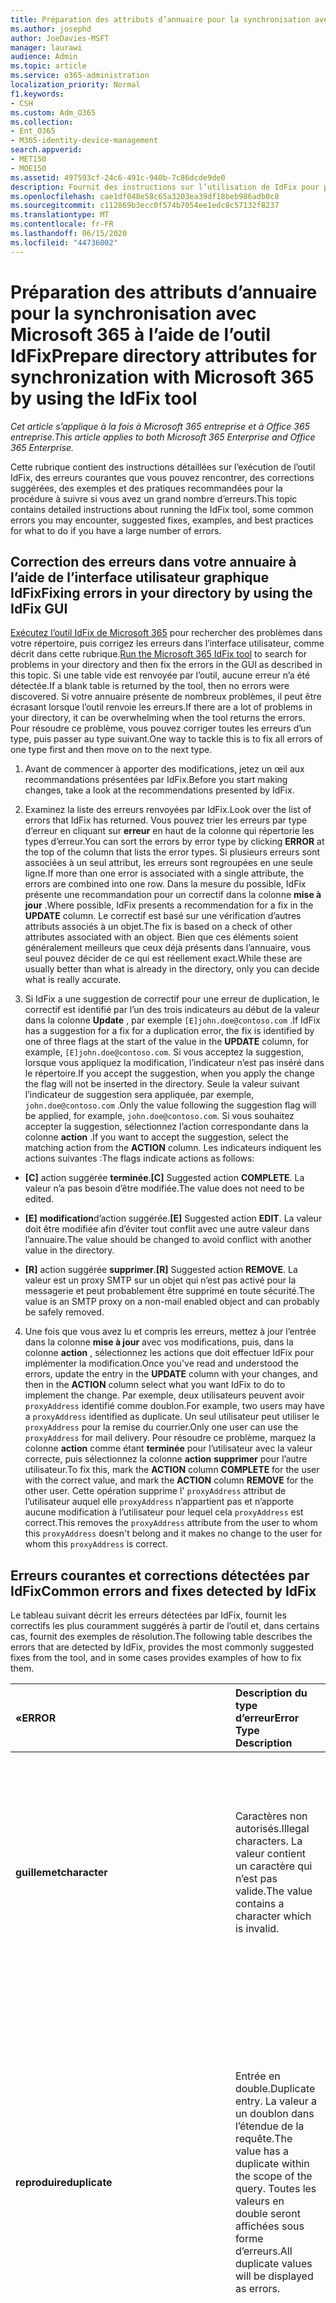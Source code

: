 ```yaml
---
title: Préparation des attributs d’annuaire pour la synchronisation avec Microsoft 365 à l’aide de l’outil IdFix
ms.author: josephd
author: JoeDavies-MSFT
manager: laurawi
audience: Admin
ms.topic: article
ms.service: o365-administration
localization_priority: Normal
f1.keywords:
- CSH
ms.custom: Adm_O365
ms.collection:
- Ent_O365
- M365-identity-device-management
search.appverid:
- MET150
- MOE150
ms.assetid: 497593cf-24c6-491c-940b-7c86dcde9de0
description: Fournit des instructions sur l’utilisation de IdFix pour préparer et nettoyer votre annuaire local avant la synchronisation avec Microsoft 365.
ms.openlocfilehash: cae1df048e58c65a3203ea39df18beb986adb0c8
ms.sourcegitcommit: c112869b3ecc0f574b7054ee1edc8c57132f8237
ms.translationtype: MT
ms.contentlocale: fr-FR
ms.lasthandoff: 06/15/2020
ms.locfileid: "44736002"
---
```

# <a name="prepare-directory-attributes-for-synchronization-with-microsoft-365-by-using-the-idfix-tool"></a><span data-ttu-id="fc95e-103">Préparation des attributs d’annuaire pour la synchronisation avec Microsoft 365 à l’aide de l’outil IdFix</span><span class="sxs-lookup"><span data-stu-id="fc95e-103">Prepare directory attributes for synchronization with Microsoft 365 by using the IdFix tool</span></span>

<span data-ttu-id="fc95e-104">*Cet article s’applique à la fois à Microsoft 365 entreprise et à Office 365 entreprise.*</span><span class="sxs-lookup"><span data-stu-id="fc95e-104">*This article applies to both Microsoft 365 Enterprise and Office 365 Enterprise.*</span></span>

<span data-ttu-id="fc95e-105">Cette rubrique contient des instructions détaillées sur l’exécution de l’outil IdFix, des erreurs courantes que vous pouvez rencontrer, des corrections suggérées, des exemples et des pratiques recommandées pour la procédure à suivre si vous avez un grand nombre d’erreurs.</span><span class="sxs-lookup"><span data-stu-id="fc95e-105">This topic contains detailed instructions about running the IdFix tool, some common errors you may encounter, suggested fixes, examples, and best practices for what to do if you have a large number of errors.</span></span>
  
## <a name="fixing-errors-in-your-directory-by-using-the-idfix-gui"></a><span data-ttu-id="fc95e-106">Correction des erreurs dans votre annuaire à l’aide de l’interface utilisateur graphique IdFix</span><span class="sxs-lookup"><span data-stu-id="fc95e-106">Fixing errors in your directory by using the IdFix GUI</span></span>

<span data-ttu-id="fc95e-107">[Exécutez l’outil IdFix de Microsoft 365](install-and-run-idfix.md) pour rechercher des problèmes dans votre répertoire, puis corrigez les erreurs dans l’interface utilisateur, comme décrit dans cette rubrique.</span><span class="sxs-lookup"><span data-stu-id="fc95e-107">[Run the Microsoft 365 IdFix tool](install-and-run-idfix.md) to search for problems in your directory and then fix the errors in the GUI as described in this topic.</span></span> <span data-ttu-id="fc95e-108">Si une table vide est renvoyée par l’outil, aucune erreur n’a été détectée.</span><span class="sxs-lookup"><span data-stu-id="fc95e-108">If a blank table is returned by the tool, then no errors were discovered.</span></span> <span data-ttu-id="fc95e-109">Si votre annuaire présente de nombreux problèmes, il peut être écrasant lorsque l’outil renvoie les erreurs.</span><span class="sxs-lookup"><span data-stu-id="fc95e-109">If there are a lot of problems in your directory, it can be overwhelming when the tool returns the errors.</span></span> <span data-ttu-id="fc95e-110">Pour résoudre ce problème, vous pouvez corriger toutes les erreurs d’un type, puis passer au type suivant.</span><span class="sxs-lookup"><span data-stu-id="fc95e-110">One way to tackle this is to fix all errors of one type first and then move on to the next type.</span></span> 
  
1. <span data-ttu-id="fc95e-111">Avant de commencer à apporter des modifications, jetez un œil aux recommandations présentées par IdFix.</span><span class="sxs-lookup"><span data-stu-id="fc95e-111">Before you start making changes, take a look at the recommendations presented by IdFix.</span></span>
    
2. <span data-ttu-id="fc95e-112">Examinez la liste des erreurs renvoyées par IdFix.</span><span class="sxs-lookup"><span data-stu-id="fc95e-112">Look over the list of errors that IdFix has returned.</span></span> <span data-ttu-id="fc95e-113">Vous pouvez trier les erreurs par type d’erreur en cliquant sur **erreur** en haut de la colonne qui répertorie les types d’erreur.</span><span class="sxs-lookup"><span data-stu-id="fc95e-113">You can sort the errors by error type by clicking **ERROR** at the top of the column that lists the error types.</span></span> <span data-ttu-id="fc95e-114">Si plusieurs erreurs sont associées à un seul attribut, les erreurs sont regroupées en une seule ligne.</span><span class="sxs-lookup"><span data-stu-id="fc95e-114">If more than one error is associated with a single attribute, the errors are combined into one row.</span></span> <span data-ttu-id="fc95e-115">Dans la mesure du possible, IdFix présente une recommandation pour un correctif dans la colonne **mise à jour** .</span><span class="sxs-lookup"><span data-stu-id="fc95e-115">Where possible, IdFix presents a recommendation for a fix in the **UPDATE** column.</span></span> <span data-ttu-id="fc95e-116">Le correctif est basé sur une vérification d’autres attributs associés à un objet.</span><span class="sxs-lookup"><span data-stu-id="fc95e-116">The fix is based on a check of other attributes associated with an object.</span></span> <span data-ttu-id="fc95e-117">Bien que ces éléments soient généralement meilleurs que ceux déjà présents dans l’annuaire, vous seul pouvez décider de ce qui est réellement exact.</span><span class="sxs-lookup"><span data-stu-id="fc95e-117">While these are usually better than what is already in the directory, only you can decide what is really accurate.</span></span> 
    
3. <span data-ttu-id="fc95e-118">Si IdFix a une suggestion de correctif pour une erreur de duplication, le correctif est identifié par l’un des trois indicateurs au début de la valeur dans la colonne **Update** , par exemple `[E]john.doe@contoso.com` .</span><span class="sxs-lookup"><span data-stu-id="fc95e-118">If IdFix has a suggestion for a fix for a duplication error, the fix is identified by one of three flags at the start of the value in the **UPDATE** column, for example,  `[E]john.doe@contoso.com`.</span></span> <span data-ttu-id="fc95e-119">Si vous acceptez la suggestion, lorsque vous appliquez la modification, l’indicateur n’est pas inséré dans le répertoire.</span><span class="sxs-lookup"><span data-stu-id="fc95e-119">If you accept the suggestion, when you apply the change the flag will not be inserted in the directory.</span></span> <span data-ttu-id="fc95e-120">Seule la valeur suivant l’indicateur de suggestion sera appliquée, par exemple, `john.doe@contoso.com` .</span><span class="sxs-lookup"><span data-stu-id="fc95e-120">Only the value following the suggestion flag will be applied, for example,  `john.doe@contoso.com`.</span></span> <span data-ttu-id="fc95e-121">Si vous souhaitez accepter la suggestion, sélectionnez l’action correspondante dans la colonne **action** .</span><span class="sxs-lookup"><span data-stu-id="fc95e-121">If you want to accept the suggestion, select the matching action from the **ACTION** column.</span></span> <span data-ttu-id="fc95e-122">Les indicateurs indiquent les actions suivantes :</span><span class="sxs-lookup"><span data-stu-id="fc95e-122">The flags indicate actions as follows:</span></span> 
    
 - <span data-ttu-id="fc95e-123">**[C]** action suggérée **terminée**.</span><span class="sxs-lookup"><span data-stu-id="fc95e-123">**[C]** Suggested action **COMPLETE**.</span></span> <span data-ttu-id="fc95e-124">La valeur n’a pas besoin d’être modifiée.</span><span class="sxs-lookup"><span data-stu-id="fc95e-124">The value does not need to be edited.</span></span>
    
 - <span data-ttu-id="fc95e-125">**[E]** **modification**d’action suggérée.</span><span class="sxs-lookup"><span data-stu-id="fc95e-125">**[E]** Suggested action **EDIT**.</span></span> <span data-ttu-id="fc95e-126">La valeur doit être modifiée afin d’éviter tout conflit avec une autre valeur dans l’annuaire.</span><span class="sxs-lookup"><span data-stu-id="fc95e-126">The value should be changed to avoid conflict with another value in the directory.</span></span>
    
 - <span data-ttu-id="fc95e-127">**[R]** action suggérée **supprimer**.</span><span class="sxs-lookup"><span data-stu-id="fc95e-127">**[R]** Suggested action **REMOVE**.</span></span> <span data-ttu-id="fc95e-128">La valeur est un proxy SMTP sur un objet qui n’est pas activé pour la messagerie et peut probablement être supprimé en toute sécurité.</span><span class="sxs-lookup"><span data-stu-id="fc95e-128">The value is an SMTP proxy on a non-mail enabled object and can probably be safely removed.</span></span>
    
4. <span data-ttu-id="fc95e-129">Une fois que vous avez lu et compris les erreurs, mettez à jour l’entrée dans la colonne **mise à jour** avec vos modifications, puis, dans la colonne **action** , sélectionnez les actions que doit effectuer IdFix pour implémenter la modification.</span><span class="sxs-lookup"><span data-stu-id="fc95e-129">Once you've read and understood the errors, update the entry in the **UPDATE** column with your changes, and then in the **ACTION** column select what you want IdFix to do to implement the change.</span></span> <span data-ttu-id="fc95e-130">Par exemple, deux utilisateurs peuvent avoir `proxyAddress` identifié comme doublon.</span><span class="sxs-lookup"><span data-stu-id="fc95e-130">For example, two users may have a  `proxyAddress` identified as duplicate.</span></span> <span data-ttu-id="fc95e-131">Un seul utilisateur peut utiliser le `proxyAddress` pour la remise du courrier.</span><span class="sxs-lookup"><span data-stu-id="fc95e-131">Only one user can use the  `proxyAddress` for mail delivery.</span></span> <span data-ttu-id="fc95e-132">Pour résoudre ce problème, marquez la colonne **action** comme étant **terminée** pour l’utilisateur avec la valeur correcte, puis sélectionnez la colonne **action** **supprimer** pour l’autre utilisateur.</span><span class="sxs-lookup"><span data-stu-id="fc95e-132">To fix this, mark the **ACTION** column **COMPLETE** for the user with the correct value, and mark the **ACTION** column **REMOVE** for the other user.</span></span> <span data-ttu-id="fc95e-133">Cette opération supprime l' `proxyAddress` attribut de l’utilisateur auquel elle `proxyAddress` n’appartient pas et n’apporte aucune modification à l’utilisateur pour lequel cela `proxyAddress` est correct.</span><span class="sxs-lookup"><span data-stu-id="fc95e-133">This removes the  `proxyAddress` attribute from the user to whom this  `proxyAddress` doesn't belong and it makes no change to the user for whom this  `proxyAddress` is correct.</span></span>
    
## <a name="common-errors-and-fixes-detected-by-idfix"></a><span data-ttu-id="fc95e-134">Erreurs courantes et corrections détectées par IdFix</span><span class="sxs-lookup"><span data-stu-id="fc95e-134">Common errors and fixes detected by IdFix</span></span>
<span data-ttu-id="fc95e-135">Le tableau suivant décrit les erreurs détectées par IdFix, fournit les correctifs les plus couramment suggérés à partir de l’outil et, dans certains cas, fournit des exemples de résolution.</span><span class="sxs-lookup"><span data-stu-id="fc95e-135">The following table describes the errors that are detected by IdFix, provides the most commonly suggested fixes from the tool, and in some cases provides examples of how to fix them.</span></span>

|<span data-ttu-id="fc95e-136">**«**</span><span class="sxs-lookup"><span data-stu-id="fc95e-136">**ERROR**</span></span>|<span data-ttu-id="fc95e-137">**Description du type d’erreur**</span><span class="sxs-lookup"><span data-stu-id="fc95e-137">**Error Type Description**</span></span>|<span data-ttu-id="fc95e-138">**Correctif suggéré**</span><span class="sxs-lookup"><span data-stu-id="fc95e-138">**Suggested Fix**</span></span>|<span data-ttu-id="fc95e-139">**Exemple**</span><span class="sxs-lookup"><span data-stu-id="fc95e-139">**Example**</span></span>|
|:-----|:-----|:-----|:-----|
|<span data-ttu-id="fc95e-140">**guillemet**</span><span class="sxs-lookup"><span data-stu-id="fc95e-140">**character**</span></span> | <span data-ttu-id="fc95e-141">Caractères non autorisés.</span><span class="sxs-lookup"><span data-stu-id="fc95e-141">Illegal characters.</span></span> <span data-ttu-id="fc95e-142">La valeur contient un caractère qui n’est pas valide.</span><span class="sxs-lookup"><span data-stu-id="fc95e-142">The value contains a character which is invalid.</span></span> | <span data-ttu-id="fc95e-143">Le correctif suggéré pour l’erreur indiquée dans la colonne **mise à jour** indique la valeur dont le caractère non valide a été supprimé.</span><span class="sxs-lookup"><span data-stu-id="fc95e-143">The suggested fix for the error shown in the **UPDATE** column shows the value with the invalid character removed.</span></span>  <br/> | <span data-ttu-id="fc95e-144">Un espace de fin à la fin d’une adresse de messagerie valide est un caractère illégal, par exemple :</span><span class="sxs-lookup"><span data-stu-id="fc95e-144">A trailing space at the end of a valid mail address is an illegal character, for example:</span></span>  <br/> <span data-ttu-id="fc95e-145">" `user@contoso.com` "</span><span class="sxs-lookup"><span data-stu-id="fc95e-145">" `user@contoso.com` "</span></span>  <br/> <span data-ttu-id="fc95e-146">Un espace de début à la fin d’une adresse de messagerie valide est un caractère illégal, par exemple :</span><span class="sxs-lookup"><span data-stu-id="fc95e-146">A leading space at the beginning of a valid mail address is an illegal character, for example:</span></span>  <br/> <span data-ttu-id="fc95e-147">" ` user@contoso.com `"</span><span class="sxs-lookup"><span data-stu-id="fc95e-147">" ` user@contoso.com `"</span></span>  <br/>  <span data-ttu-id="fc95e-148">Le `ú` caractère est un caractère non valide.</span><span class="sxs-lookup"><span data-stu-id="fc95e-148">The  `ú` character is an illegal character.</span></span> |
|<span data-ttu-id="fc95e-149">**reproduire**</span><span class="sxs-lookup"><span data-stu-id="fc95e-149">**duplicate**</span></span> | <span data-ttu-id="fc95e-150">Entrée en double.</span><span class="sxs-lookup"><span data-stu-id="fc95e-150">Duplicate entry.</span></span> <span data-ttu-id="fc95e-151">La valeur a un doublon dans l’étendue de la requête.</span><span class="sxs-lookup"><span data-stu-id="fc95e-151">The value has a duplicate within the scope of the query.</span></span> <span data-ttu-id="fc95e-152">Toutes les valeurs en double seront affichées sous forme d’erreurs.</span><span class="sxs-lookup"><span data-stu-id="fc95e-152">All duplicate values will be displayed as errors.</span></span> | <span data-ttu-id="fc95e-153">Modifier ou supprimer des valeurs pour éliminer la duplication.</span><span class="sxs-lookup"><span data-stu-id="fc95e-153">Edit or remove values to eliminate duplication.</span></span> <span data-ttu-id="fc95e-154">L’outil ne fournit pas de correctif suggéré pour les doublons.</span><span class="sxs-lookup"><span data-stu-id="fc95e-154">The tool will not provide a suggested fix for duplicates.</span></span> <span data-ttu-id="fc95e-155">Au lieu de cela, vous devez choisir lequel des deux ou plusieurs doublons est correct et supprimer l’entrée ou les entrées en double.</span><span class="sxs-lookup"><span data-stu-id="fc95e-155">Instead, you must choose which of the two or more duplicates is the correct one and delete the duplicate entry or entries.</span></span> ||
|<span data-ttu-id="fc95e-156">**format**</span><span class="sxs-lookup"><span data-stu-id="fc95e-156">**format**</span></span> | <span data-ttu-id="fc95e-157">Erreur de mise en forme.</span><span class="sxs-lookup"><span data-stu-id="fc95e-157">Formatting error.</span></span> <span data-ttu-id="fc95e-158">La valeur enfreint le format requis pour l’utilisation de l’attribut.</span><span class="sxs-lookup"><span data-stu-id="fc95e-158">The value violates the format requirements for the attribute usage.</span></span> | <span data-ttu-id="fc95e-159">La mise à jour suggérée affiche la valeur dont les caractères non valides sont supprimés.</span><span class="sxs-lookup"><span data-stu-id="fc95e-159">The suggested Update will show the value with any invalid characters removed.</span></span> <span data-ttu-id="fc95e-160">S’il n’y a pas de caractères non valides, la mise à jour et la valeur apparaîtront de la même façon.</span><span class="sxs-lookup"><span data-stu-id="fc95e-160">If there are no invalid characters the Update and Value will appear the same.</span></span> <span data-ttu-id="fc95e-161">Vous devez déterminer ce que vous voulez réellement dans la mise à jour.</span><span class="sxs-lookup"><span data-stu-id="fc95e-161">You need to determine what you really want in the Update.</span></span> <span data-ttu-id="fc95e-162">L’outil ne fournit pas de correctif suggéré pour toutes les erreurs de mise en forme.</span><span class="sxs-lookup"><span data-stu-id="fc95e-162">The tool will not provide a suggested fix for all formatting errors.</span></span> | <span data-ttu-id="fc95e-163">Par exemple, les adresses SMTP doivent être conformes à la norme RFC 2822 et la fonction mailNickName ne peut pas commencer ou se terminer par un point.</span><span class="sxs-lookup"><span data-stu-id="fc95e-163">For example SMTP addresses must comply with RFC 2822 and mailNickName cannot start or end with a period.</span></span> <span data-ttu-id="fc95e-164">Pour plus d’informations sur les conditions de format requises pour les attributs d’annuaire, voir « Directory Object and Attribute PREPARATION » dans [Prepare to provision Users with Directory Synchronization to Microsoft 365](prepare-for-directory-synchronization.md).</span><span class="sxs-lookup"><span data-stu-id="fc95e-164">For more information about format requirements for directory attributes, see "Directory object and attribute preparation" in [Prepare to provision users through directory synchronization to Microsoft 365](prepare-for-directory-synchronization.md).</span></span> |
|<span data-ttu-id="fc95e-165">topleveldomain</span><span class="sxs-lookup"><span data-stu-id="fc95e-165">topleveldomain</span></span>  <br/> |<span data-ttu-id="fc95e-166">Domaine de niveau supérieur.</span><span class="sxs-lookup"><span data-stu-id="fc95e-166">Top level domain.</span></span> <span data-ttu-id="fc95e-167">Cela s’applique aux valeurs soumises à la mise en forme [RFC 2822](https://go.microsoft.com/fwlink/p/?LinkId=401464) .</span><span class="sxs-lookup"><span data-stu-id="fc95e-167">This applies to values subject to [RFC 2822](https://go.microsoft.com/fwlink/p/?LinkId=401464) formatting.</span></span> <span data-ttu-id="fc95e-168">Si le domaine de niveau supérieur n’est pas routable sur Internet, il est identifié comme une erreur.</span><span class="sxs-lookup"><span data-stu-id="fc95e-168">If the top level domain is not internet routable then this will be identified as an error.</span></span> <span data-ttu-id="fc95e-169">Par exemple, une adresse SMTP se terminant par. local n’est pas routable sur Internet et provoque cette erreur.</span><span class="sxs-lookup"><span data-stu-id="fc95e-169">For example an SMTP address ending in .local is not internet routable and would cause this error.</span></span> |<span data-ttu-id="fc95e-170">Remplacez la valeur par un domaine routable sur Internet tel que `.com` ou `.net` .</span><span class="sxs-lookup"><span data-stu-id="fc95e-170">Change the value to an internet routable domain such as  `.com` or  `.net`.</span></span> | <span data-ttu-id="fc95e-171">Basculez `myaddress@fourthcoffee.local` vers `fourthcoffee.com` ou un autre domaine routable sur Internet.</span><span class="sxs-lookup"><span data-stu-id="fc95e-171">Change  `myaddress@fourthcoffee.local` to  `fourthcoffee.com` or another internet routable domain.</span></span>  <br/> <span data-ttu-id="fc95e-172">Pour obtenir des instructions, consultez [la rubrique How to prepare a non routable Domain (par exemple, le domaine. local) pour la synchronisation d’annuaires](prepare-a-non-routable-domain-for-directory-synchronization.md).</span><span class="sxs-lookup"><span data-stu-id="fc95e-172">For instructions, see [How to prepare a non-routable domain (such as .local domain) for directory synchronization](prepare-a-non-routable-domain-for-directory-synchronization.md).</span></span> |
|<span data-ttu-id="fc95e-173">**domainpart**</span><span class="sxs-lookup"><span data-stu-id="fc95e-173">**domainpart**</span></span> | <span data-ttu-id="fc95e-174">Erreur de partie de domaine.</span><span class="sxs-lookup"><span data-stu-id="fc95e-174">Domain part error.</span></span> <span data-ttu-id="fc95e-175">Cela s’applique aux valeurs soumises à la mise en forme RFC 2822.</span><span class="sxs-lookup"><span data-stu-id="fc95e-175">This applies to values subject to RFC 2822 formatting.</span></span> <span data-ttu-id="fc95e-176">Si la partie domaine de la valeur n’est pas valide et qu’elle n’est pas conforme à la norme RFC 2822, elle sera générée.</span><span class="sxs-lookup"><span data-stu-id="fc95e-176">If the domain portion of the value is invalid and does not comply with RFC 2822 this will be generated.</span></span> | <span data-ttu-id="fc95e-177">Remplacez la valeur par celle qui est conforme à la norme RFC 2822.</span><span class="sxs-lookup"><span data-stu-id="fc95e-177">Change the value to one that complies with RFC 2822.</span></span> <span data-ttu-id="fc95e-178">Par exemple, assurez-vous qu’il ne contient pas d’espaces ni de caractères illégaux.</span><span class="sxs-lookup"><span data-stu-id="fc95e-178">For example, make sure that it doesn't contain any spaces or illegal characters.</span></span> | <span data-ttu-id="fc95e-179">Remplacez `myaddress@fourth coffee.com` par `myaddress@fourthcoffee.com` .</span><span class="sxs-lookup"><span data-stu-id="fc95e-179">Change  `myaddress@fourth coffee.com` to  `myaddress@fourthcoffee.com`.</span></span> |
|<span data-ttu-id="fc95e-180">**domainpart_localpart**</span><span class="sxs-lookup"><span data-stu-id="fc95e-180">**domainpart_localpart**</span></span> | <span data-ttu-id="fc95e-181">Erreur de partie locale.</span><span class="sxs-lookup"><span data-stu-id="fc95e-181">Local-part error.</span></span> <span data-ttu-id="fc95e-182">Cela s’applique aux valeurs soumises à la mise en forme RFC 2822.</span><span class="sxs-lookup"><span data-stu-id="fc95e-182">This applies to values subject to RFC 2822 formatting.</span></span> <span data-ttu-id="fc95e-183">Si la partie locale de la valeur n’est pas valide et qu’elle n’est pas conforme à la norme RFC 2822, elle sera générée.</span><span class="sxs-lookup"><span data-stu-id="fc95e-183">If the local-part of the value is invalid and does not comply with RFC 2822 this will be generated.</span></span> |<span data-ttu-id="fc95e-184">Remplacez la valeur par celle qui est conforme à la norme RFC 2822.</span><span class="sxs-lookup"><span data-stu-id="fc95e-184">Change the value to one that complies with RFC 2822.</span></span> <span data-ttu-id="fc95e-185">Par exemple, assurez-vous qu’il ne contient pas d’espaces ni de caractères illégaux.</span><span class="sxs-lookup"><span data-stu-id="fc95e-185">For example, make sure that it doesn't contain any spaces or illegal characters.</span></span> |<span data-ttu-id="fc95e-186">Remplacez `my"work"address@fourthcoffee.com` par `myworkaddress@fourthcoffee.com` .</span><span class="sxs-lookup"><span data-stu-id="fc95e-186">Change  `my"work"address@fourthcoffee.com` to  `myworkaddress@fourthcoffee.com`.</span></span> |
|<span data-ttu-id="fc95e-187">**length**</span><span class="sxs-lookup"><span data-stu-id="fc95e-187">**length**</span></span> | <span data-ttu-id="fc95e-188">Erreur de longueur.</span><span class="sxs-lookup"><span data-stu-id="fc95e-188">Length error.</span></span> <span data-ttu-id="fc95e-189">La valeur enfreint la limite de longueur pour l’attribut.</span><span class="sxs-lookup"><span data-stu-id="fc95e-189">The value violates the length limit for the attribute.</span></span> <span data-ttu-id="fc95e-190">Cela se produit le plus souvent lorsque le schéma d’annuaire a été modifié.</span><span class="sxs-lookup"><span data-stu-id="fc95e-190">This is most commonly encountered when the directory schema has been altered.</span></span>  | <span data-ttu-id="fc95e-191">La mise à jour proposée par IdFix tronquera la valeur à la longueur acceptable.</span><span class="sxs-lookup"><span data-stu-id="fc95e-191">The update suggested by IdFix will truncate the value to the acceptable length.</span></span>  <br/> <span data-ttu-id="fc95e-192">N’oubliez pas que cela peut produire des résultats indésirables.</span><span class="sxs-lookup"><span data-stu-id="fc95e-192">Be aware that this may produce undesired results.</span></span> <span data-ttu-id="fc95e-193">Vous devez passer en revue le correctif suggéré et le modifier si nécessaire avant de cliquer sur **appliquer**.</span><span class="sxs-lookup"><span data-stu-id="fc95e-193">You should review the suggested fix and change it if necessary before you click **Apply**.</span></span> ||
|<span data-ttu-id="fc95e-194">**vide**</span><span class="sxs-lookup"><span data-stu-id="fc95e-194">**blank**</span></span>  | <span data-ttu-id="fc95e-195">Erreur vide ou null.</span><span class="sxs-lookup"><span data-stu-id="fc95e-195">Blank or null error.</span></span> <span data-ttu-id="fc95e-196">La valeur enfreint la restriction null pour les attributs à synchroniser.</span><span class="sxs-lookup"><span data-stu-id="fc95e-196">The value violates the null restriction for attributes to be synchronized.</span></span> <span data-ttu-id="fc95e-197">Seuls quelques attributs doivent contenir une valeur.</span><span class="sxs-lookup"><span data-stu-id="fc95e-197">Only a few attributes must contain a value.</span></span> | <span data-ttu-id="fc95e-198">Si possible, la mise à jour suggérée utilisera d’autres valeurs d’attributs afin de générer un substitut probable.</span><span class="sxs-lookup"><span data-stu-id="fc95e-198">If possible, the suggested update will leverage other attribute values in order to generate a likely substitute.</span></span> ||
|<span data-ttu-id="fc95e-199">**mailmatch**</span><span class="sxs-lookup"><span data-stu-id="fc95e-199">**mailmatch**</span></span> | <span data-ttu-id="fc95e-200">Cela s’applique uniquement à Microsoft 365 dédié.</span><span class="sxs-lookup"><span data-stu-id="fc95e-200">This applies to Microsoft 365 Dedicated only.</span></span> <span data-ttu-id="fc95e-201">La valeur ne correspond pas à l’attribut de messagerie.</span><span class="sxs-lookup"><span data-stu-id="fc95e-201">The value does not match the mail attribute.</span></span> | <span data-ttu-id="fc95e-202">La mise à jour suggérée sera la valeur d’attribut de messagerie avec le préfixe « SMTP : ».</span><span class="sxs-lookup"><span data-stu-id="fc95e-202">The suggested update will be the mail attribute value prefixed by "SMTP:".</span></span> ||
    
## <a name="operations-you-can-perform-by-using-idfix"></a><span data-ttu-id="fc95e-203">Opérations que vous pouvez effectuer à l’aide de IdFix</span><span class="sxs-lookup"><span data-stu-id="fc95e-203">Operations you can perform by using IdFix</span></span>
<span data-ttu-id="fc95e-204">Pour corriger une erreur, sélectionnez une option dans la liste déroulante **action** .</span><span class="sxs-lookup"><span data-stu-id="fc95e-204">To fix an error, you select an option from the **ACTION** drop-down list.</span></span> <span data-ttu-id="fc95e-205">Le tableau suivant décrit les **actions** que vous pouvez effectuer sur les attributs à l’aide de l’outil IdFix.</span><span class="sxs-lookup"><span data-stu-id="fc95e-205">The following table describes the **ACTION** operations you can perform on attributes using the IdFix tool.</span></span> <span data-ttu-id="fc95e-206">Si vous laissez la colonne **action** vide, l’outil IdFix n’effectuera aucune action sur cette erreur spécifique dans l’annuaire.</span><span class="sxs-lookup"><span data-stu-id="fc95e-206">If you leave the **ACTION** column empty, the IdFix tool will not take any action on that specific error in the directory.</span></span> 

|<span data-ttu-id="fc95e-207">**TRANSACTIONNELLE**</span><span class="sxs-lookup"><span data-stu-id="fc95e-207">**ACTION**</span></span>|<span data-ttu-id="fc95e-208">**Description de l'action**</span><span class="sxs-lookup"><span data-stu-id="fc95e-208">**Action description**</span></span>|<span data-ttu-id="fc95e-209">**Exemple**</span><span class="sxs-lookup"><span data-stu-id="fc95e-209">**Example**</span></span>|
|:-----|:-----|:-----|
|<span data-ttu-id="fc95e-210">**ACHÈVE**</span><span class="sxs-lookup"><span data-stu-id="fc95e-210">**COMPLETE**</span></span> | <span data-ttu-id="fc95e-211">La valeur d’origine est acceptable et ne doit pas être modifiée en dépit d’une identification en tant qu’erreur.</span><span class="sxs-lookup"><span data-stu-id="fc95e-211">The original value is acceptable and should not be changed despite being identified as an error.</span></span> | <span data-ttu-id="fc95e-212">Deux utilisateurs ont un proxyAddress identifié comme étant en double.</span><span class="sxs-lookup"><span data-stu-id="fc95e-212">Two users have a proxyAddress identified as duplicate.</span></span> <span data-ttu-id="fc95e-213">Un seul peut utiliser la valeur pour la remise du courrier.</span><span class="sxs-lookup"><span data-stu-id="fc95e-213">Only one can use the value for mail delivery.</span></span> <span data-ttu-id="fc95e-214">Marquez l’utilisateur avec la valeur correcte comme **terminé**.</span><span class="sxs-lookup"><span data-stu-id="fc95e-214">Mark the user with the correct value as **COMPLETE**.</span></span> |
|<span data-ttu-id="fc95e-215">**INSTALLATION**</span><span class="sxs-lookup"><span data-stu-id="fc95e-215">**REMOVE**</span></span> | <span data-ttu-id="fc95e-216">La valeur de l’attribut sera supprimée de l’objet source.</span><span class="sxs-lookup"><span data-stu-id="fc95e-216">The attribute value will be deleted from the source object.</span></span> <span data-ttu-id="fc95e-217">Dans le cas d’un attribut à valeurs multiples, par exemple, `proxyAddresses` seule la valeur individuelle affichée sera supprimée.</span><span class="sxs-lookup"><span data-stu-id="fc95e-217">In the case of a multi-valued attribute, for example,  `proxyAddresses`, only the individual value shown will be deleted.</span></span> | <span data-ttu-id="fc95e-218">Deux utilisateurs ont un proxyAddress identifié comme étant en double.</span><span class="sxs-lookup"><span data-stu-id="fc95e-218">Two users have a proxyAddress identified as duplicate.</span></span> <span data-ttu-id="fc95e-219">Un seul peut utiliser la valeur pour la remise du courrier.</span><span class="sxs-lookup"><span data-stu-id="fc95e-219">Only one can use the value for mail delivery.</span></span> <span data-ttu-id="fc95e-220">Marquez l’utilisateur avec la valeur dupliquée comme **supprimé**.</span><span class="sxs-lookup"><span data-stu-id="fc95e-220">Mark the user with the duplicate value as **REMOVE**.</span></span> |
|<span data-ttu-id="fc95e-221">**ÉDITION**</span><span class="sxs-lookup"><span data-stu-id="fc95e-221">**EDIT**</span></span> | <span data-ttu-id="fc95e-222">Les informations contenues dans la colonne **mettre à jour** seront utilisées pour modifier la valeur de l’attribut.</span><span class="sxs-lookup"><span data-stu-id="fc95e-222">The information in the **UPDATE** column will be used to modify the attribute value.</span></span> <span data-ttu-id="fc95e-223">Si une valeur de **mise à jour** valide a été suggérée par IdFix, puis à partir de la colonne **action** , sélectionnez **modifier** , puis passez à l’erreur suivante.</span><span class="sxs-lookup"><span data-stu-id="fc95e-223">If a valid **UPDATE** value has been suggested by IdFix, then from the **ACTION** column, select **EDIT** and go on to the next error.</span></span> <span data-ttu-id="fc95e-224">Si vous n’aimez pas la suggestion, tapez-en une nouvelle dans la colonne **mettre à jour** , puis, dans la colonne **action** , sélectionnez **modifier**.</span><span class="sxs-lookup"><span data-stu-id="fc95e-224">If you don't like the suggestion, type a new one in the **UPDATE** column and then, from the **ACTION** column select **EDIT**.</span></span> ||
|<span data-ttu-id="fc95e-225">**RÉTABLIR**</span><span class="sxs-lookup"><span data-stu-id="fc95e-225">**UNDO**</span></span> | <span data-ttu-id="fc95e-226">Cette option n’est disponible que si vous avez restauré à partir d’un journal des transactions.</span><span class="sxs-lookup"><span data-stu-id="fc95e-226">This option is only available if you have restored from a transaction log.</span></span> <span data-ttu-id="fc95e-227">Si vous sélectionnez **Annuler**, la valeur d’attribut est restaurée à la valeur d’origine.</span><span class="sxs-lookup"><span data-stu-id="fc95e-227">If you select **UNDO**, the attribute value will be restored to the original value.</span></span> ||
|<span data-ttu-id="fc95e-228">**FAIL**</span><span class="sxs-lookup"><span data-stu-id="fc95e-228">**FAIL**</span></span> | <span data-ttu-id="fc95e-229">Cette valeur est renvoyée uniquement si une valeur de **mise à jour** a un conflit inconnu avec les règles AD DS.</span><span class="sxs-lookup"><span data-stu-id="fc95e-229">This value is only returned if an **UPDATE** value has an unknown conflict with AD DS rules.</span></span> <span data-ttu-id="fc95e-230">Dans ce cas, vous pouvez modifier de nouveau la valeur de la colonne de **mise à jour** si vous connaissez la cause de l’échec.</span><span class="sxs-lookup"><span data-stu-id="fc95e-230">In this case, you can edit the value in the **UPDATE** column again if you know what the failure is.</span></span> <span data-ttu-id="fc95e-231">Il peut être nécessaire d’analyser les valeurs de l’objet à l’aide d’ADSI Edit.</span><span class="sxs-lookup"><span data-stu-id="fc95e-231">It may be necessary to analyze the values in the object using ADSI Edit.</span></span> <span data-ttu-id="fc95e-232">Pour plus d’informations, consultez la rubrique [ADSI Edit (adsiedit. msc)](https://go.microsoft.com/fwlink/p/?LinkId=401170).</span><span class="sxs-lookup"><span data-stu-id="fc95e-232">For more information, see [ADSI Edit (adsiedit.msc)](https://go.microsoft.com/fwlink/p/?LinkId=401170).</span></span> ||

<span data-ttu-id="fc95e-233">Après avoir choisi une **action** pour une erreur ou un lot d’erreurs, cliquez sur **appliquer**.</span><span class="sxs-lookup"><span data-stu-id="fc95e-233">After choosing an **ACTION** for an error or a batch of errors, click **Apply**.</span></span> <span data-ttu-id="fc95e-234">Lorsque vous cliquez sur **appliquer**, l’outil effectue les modifications dans l’annuaire.</span><span class="sxs-lookup"><span data-stu-id="fc95e-234">When you click **Apply**, the tool makes the changes in the directory.</span></span> <span data-ttu-id="fc95e-235">Vous pouvez fournir des correctifs pour plusieurs erreurs avant de cliquer sur **appliquer** et IdFix les modifiera tous en même temps.</span><span class="sxs-lookup"><span data-stu-id="fc95e-235">You can provide fixes for multiple errors before you click **Apply** and IdFix will change them all at the same time.</span></span>

<span data-ttu-id="fc95e-236">Réexécutez IdFix pour vous assurer que les corrections que vous avez apportées n’ont pas introduit de nouvelles erreurs.</span><span class="sxs-lookup"><span data-stu-id="fc95e-236">Run IdFix again to ensure that the fixes you made didn't introduce new errors.</span></span> <span data-ttu-id="fc95e-237">Vous pouvez répéter ces étapes autant de fois que nécessaire.</span><span class="sxs-lookup"><span data-stu-id="fc95e-237">You can repeat these steps as many times as you need to.</span></span> <span data-ttu-id="fc95e-238">Il est recommandé de suivre le processus quelques fois avant de procéder à la synchronisation.</span><span class="sxs-lookup"><span data-stu-id="fc95e-238">It's a good idea to go through the process a few times before you synchronize.</span></span>
    
## <a name="changing-the-rule-set-used-by-idfix"></a><span data-ttu-id="fc95e-239">Modification de l’ensemble de règles utilisé par IdFix</span><span class="sxs-lookup"><span data-stu-id="fc95e-239">Changing the rule set used by IdFix</span></span>
<span data-ttu-id="fc95e-240">Par défaut, IdFix utilise l’ensemble de règles mutualisée pour tester les entrées de votre répertoire.</span><span class="sxs-lookup"><span data-stu-id="fc95e-240">By default, IdFix uses the Multi-Tenant rule set to test the entries in your directory.</span></span> <span data-ttu-id="fc95e-241">Il s’agit de l’ensemble de règles approprié pour la plupart des clients Microsoft 365.</span><span class="sxs-lookup"><span data-stu-id="fc95e-241">This is the right rule set for most Microsoft 365 customers.</span></span> <span data-ttu-id="fc95e-242">Toutefois, si vous êtes un client Microsoft 365 dédié ou ITAR (trafic international en matière de réglementations sur les armes), vous pouvez configurer IdFix pour qu’il utilise plutôt le jeu de règles dédié.</span><span class="sxs-lookup"><span data-stu-id="fc95e-242">However, if you are a Microsoft 365 Dedicated or ITAR (International Traffic in Arms Regulations) customer, you can configure IdFix to use the Dedicated rule set instead.</span></span> <span data-ttu-id="fc95e-243">Si vous n’êtes pas sûr de votre type de client, vous pouvez en toute sécurité ignorer cette étape.</span><span class="sxs-lookup"><span data-stu-id="fc95e-243">If you aren't sure what type of customer you are, you can safely skip this step.</span></span> <span data-ttu-id="fc95e-244">Pour définir le jeu de règles sur dédié, cliquez sur l’icône d’engrenage dans la barre de menus, puis cliquez sur **dédié**.</span><span class="sxs-lookup"><span data-stu-id="fc95e-244">To set the rule set to Dedicated, click the gear icon in the menu bar and then click **Dedicated**.</span></span>
  
## <a name="changing-the-scope-of-the-search-used-by-idfix"></a><span data-ttu-id="fc95e-245">Modification de l’étendue de la recherche utilisée par IdFix</span><span class="sxs-lookup"><span data-stu-id="fc95e-245">Changing the scope of the search used by IdFix</span></span>
<span data-ttu-id="fc95e-246">Par défaut, IdFix recherche dans tout l’annuaire.</span><span class="sxs-lookup"><span data-stu-id="fc95e-246">By default, IdFix searches the entire directory.</span></span> <span data-ttu-id="fc95e-247">Si vous le souhaitez, vous pouvez configurer l’outil pour rechercher une sous-arborescence spécifique à la place.</span><span class="sxs-lookup"><span data-stu-id="fc95e-247">If you want, you can configure the tool to search a specific subtree instead.</span></span> <span data-ttu-id="fc95e-248">Pour ce faire, dans la barre de menus, cliquez sur l’icône de filtre, puis entrez une sous-arborescence valide.</span><span class="sxs-lookup"><span data-stu-id="fc95e-248">To do this, in the menu bar, click the Filter icon and enter a valid subtree.</span></span>
  
## <a name="rolling-back-your-changes-by-using-the-idfix-gui"></a><span data-ttu-id="fc95e-249">Annulation de vos modifications à l’aide de l’interface utilisateur graphique IdFix</span><span class="sxs-lookup"><span data-stu-id="fc95e-249">Rolling back your changes by using the IdFix GUI</span></span>
<span data-ttu-id="fc95e-250">Chaque fois que vous cliquez sur **appliquer** pour appliquer les modifications, l’outil IdFix crée un fichier distinct, appelé journal des transactions, qui répertorie les modifications que vous venez d’effectuer.</span><span class="sxs-lookup"><span data-stu-id="fc95e-250">Each time you click **Apply** to apply changes, the IdFix tool creates a separate file called a transaction log that lists the changes you just made.</span></span> <span data-ttu-id="fc95e-251">Vous pouvez utiliser le journal des transactions pour restaurer uniquement les modifications qui se trouvent dans le journal le plus récent en cas d’erreur.</span><span class="sxs-lookup"><span data-stu-id="fc95e-251">You can use the transaction log to roll back just those changes that are in the most recent log in case you make a mistake.</span></span> <span data-ttu-id="fc95e-252">Si vous avez commis une erreur lors de la mise à jour, vous pouvez annuler les dernières modifications appliquées en cliquant sur **Annuler**.</span><span class="sxs-lookup"><span data-stu-id="fc95e-252">If you make a mistake while you are updating, you can undo the most recently applied changes by clicking **Undo**.</span></span> <span data-ttu-id="fc95e-253">Lorsque vous cliquez sur **Annuler**, IdFix utilise le journal des transactions pour annuler uniquement les modifications qui se trouvent dans le journal des transactions le plus récent.</span><span class="sxs-lookup"><span data-stu-id="fc95e-253">When you click **Undo**, IdFix uses the transaction log to roll back just those changes that are in the most recent transaction log.</span></span> <span data-ttu-id="fc95e-254">Pour plus d’informations sur l’utilisation du journal des transactions, consultez la rubrique [Microsoft 365 IdFix transaction log](idfix-transaction-log.md).</span><span class="sxs-lookup"><span data-stu-id="fc95e-254">For more information about using the transaction log, see [Microsoft 365 IdFix transaction log](idfix-transaction-log.md).</span></span>

## <a name="next-step"></a><span data-ttu-id="fc95e-255">Étape suivante</span><span class="sxs-lookup"><span data-stu-id="fc95e-255">Next step</span></span>

[<span data-ttu-id="fc95e-256">Configurez la synchronisation d’annuaires</span><span class="sxs-lookup"><span data-stu-id="fc95e-256">Set up directory synchronization</span></span>](set-up-directory-synchronization.md)
